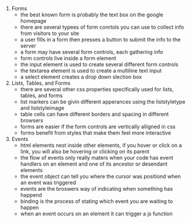 1. Forms
   - the best known form is probably the text box on the google homepage
   - there are several typees of form conrtols you can use to collect info from visitors to your site
   - a user fills in a form then presses a button to submit the info to the server
   - a form may have several form controls, each gathering info
   - form controls live inside a form element 
   - the input element is used to create several different form controls
   - the textarea element is used to create a multiline text input
   - a select element creates a drop down slection box
2. Lists, Tables, and Forms
   - there are several other css properties specifically used for lists, tables, and forms
   - list markers can be givin different apperances using the liststyletype and liststyleimage
   - table cells can have different borders and spacing in different browsers
   - forms are easier if the form controls are vertically alligned in css
   - forms benefit from styles that make them feel more interactive
3. Events
   - html elements nest inside other elements, if you hover or click on a link, you will also be hovering or clicking on its parent
   - the flow of events only really maters when your code has event handlers on an element and one of its ancestor or desendant elements
   - the event object can tell you where the cursor was positiond when an event was triggered 
   - events are the broswers way of indicating when something has happend
   - binding is the process of stating which event you are waiting to happen
   - when an event occurs on an element it can trigger a js function
